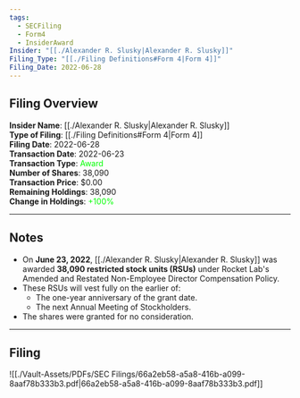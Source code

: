 ```yaml
---
tags:
  - SECFiling
  - Form4
  - InsiderAward
Insider: "[[./Alexander R. Slusky|Alexander R. Slusky]]"
Filing_Type: "[[./Filing Definitions#Form 4|Form 4]]"
Filing_Date: 2022-06-28
---
```


## Filing Overview

**Insider Name**: [[./Alexander R. Slusky|Alexander R. Slusky]]  
**Type of Filing**: [[./Filing Definitions#Form 4|Form 4]]  
**Filing Date**: 2022-06-28  
**Transaction Date**: 2022-06-23  
**Transaction Type**: <span style="color:lime">Award</span>  
**Number of Shares**: 38,090  
**Transaction Price**: $0.00  
**Remaining Holdings**: 38,090  
**Change in Holdings**: <span style="color:lime">+100%</span>  

---

## Notes

- On **June 23, 2022**, [[./Alexander R. Slusky|Alexander R. Slusky]] was awarded **38,090 restricted stock units (RSUs)** under Rocket Lab's Amended and Restated Non-Employee Director Compensation Policy.
- These RSUs will vest fully on the earlier of:
  - The one-year anniversary of the grant date.
  - The next Annual Meeting of Stockholders.
- The shares were granted for no consideration.

---

## Filing

![[./Vault-Assets/PDFs/SEC Filings/66a2eb58-a5a8-416b-a099-8aaf78b333b3.pdf|66a2eb58-a5a8-416b-a099-8aaf78b333b3.pdf]]
